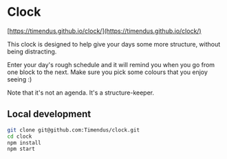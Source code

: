 # Clock

[https://timendus.github.io/clock/](https://timendus.github.io/clock/)

This clock is designed to help give your days some more structure, without being
distracting.

Enter your day's rough schedule and it will remind you when you go from one
block to the next. Make sure you pick some colours that you enjoy seeing :)

Note that it's not an agenda. It's a structure-keeper.

## Local development

```bash
git clone git@github.com:Timendus/clock.git
cd clock
npm install
npm start
```
